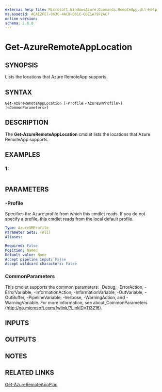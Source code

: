 ```yaml
---
external help file: Microsoft.WindowsAzure.Commands.RemoteApp.dll-Help.xml
ms.assetid: ACAE2FE7-863C-4AC8-B61C-CDE1A79F2AC7
online version: 
schema: 2.0.0
---
```


# Get-AzureRemoteAppLocation

## SYNOPSIS
Lists the locations that Azure RemoteApp supports.

## SYNTAX

```
Get-AzureRemoteAppLocation [-Profile <AzureSMProfile>] [<CommonParameters>]
```

## DESCRIPTION
The **Get-AzureRemoteAppLocation** cmdlet lists the locations that Azure RemoteApp supports.

## EXAMPLES

### 1:
```

```

## PARAMETERS

### -Profile
Specifies the Azure profile from which this cmdlet reads.
If you do not specify a profile, this cmdlet reads from the local default profile.

```yaml
Type: AzureSMProfile
Parameter Sets: (All)
Aliases: 

Required: False
Position: Named
Default value: None
Accept pipeline input: False
Accept wildcard characters: False
```

### CommonParameters
This cmdlet supports the common parameters: -Debug, -ErrorAction, -ErrorVariable, -InformationAction, -InformationVariable, -OutVariable, -OutBuffer, -PipelineVariable, -Verbose, -WarningAction, and -WarningVariable. For more information, see about_CommonParameters (http://go.microsoft.com/fwlink/?LinkID=113216).

## INPUTS

## OUTPUTS

## NOTES

## RELATED LINKS

[Get-AzureRemoteAppPlan](./Get-AzureRemoteAppPlan.md)


